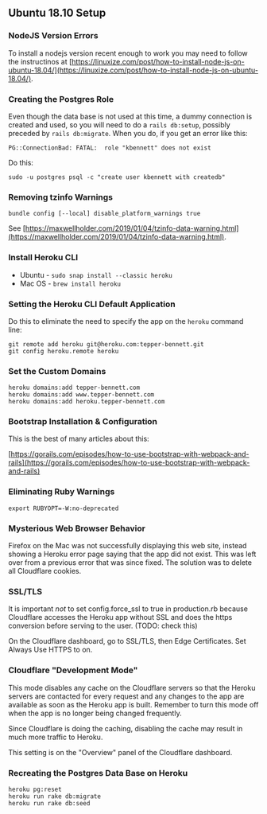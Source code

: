 ## Ubuntu 18.10 Setup

### NodeJS Version Errors

To install a nodejs version recent enough to work you may need to follow the instructinos at [https://linuxize.com/post/how-to-install-node-js-on-ubuntu-18.04/](https://linuxize.com/post/how-to-install-node-js-on-ubuntu-18.04/).


### Creating the Postgres Role

Even though the data base is not used at this time, a dummy connection is created and used, so you will need to do a `rails db:setup`, possibly preceded by `rails db:migrate`. When you do, if you get an error like this:

`PG::ConnectionBad: FATAL:  role "kbennett" does not exist`

Do this:

`sudo -u postgres psql -c "create user kbennett with createdb"`


### Removing tzinfo Warnings

`bundle config [--local] disable_platform_warnings true`

See [https://maxwellholder.com/2019/01/04/tzinfo-data-warning.html](https://maxwellholder.com/2019/01/04/tzinfo-data-warning.html).


### Install Heroku CLI

* Ubuntu - `sudo snap install --classic heroku`
* Mac OS - `brew install heroku`


### Setting the Heroku CLI Default Application

Do this to eliminate the need to specify the app on the `heroku` command line:

```
git remote add heroku git@heroku.com:tepper-bennett.git
git config heroku.remote heroku
```


### Set the Custom Domains

```
heroku domains:add tepper-bennett.com 
heroku domains:add www.tepper-bennett.com
heroku domains:add heroku.tepper-bennett.com
```

### Bootstrap Installation & Configuration

This is the best of many articles about this:

[https://gorails.com/episodes/how-to-use-bootstrap-with-webpack-and-rails](https://gorails.com/episodes/how-to-use-bootstrap-with-webpack-and-rails)


### Eliminating Ruby Warnings

`export RUBYOPT=-W:no-deprecated`


### Mysterious Web Browser Behavior

Firefox on the Mac was not successfully displaying this web site, instead showing a Heroku error page saying that the app did not exist. This was left over from a previous error that was since fixed. The solution was to delete all Cloudflare cookies.


### SSL/TLS

It is important _not_ to set config.force_ssl to true in production.rb because Cloudflare accesses the
Heroku app without SSL and does the https conversion before serving to the user. (TODO: check this)

On the Cloudflare dashboard, go to SSL/TLS, then Edge Certificates. Set Always Use HTTPS to on.


### Cloudflare "Development Mode"

This mode disables any cache on the Cloudflare servers so that the Heroku servers are contacted
for every request and any changes to the app are available as soon as the Heroku app is built.
Remember to turn this mode off when the app is no longer being changed frequently.

Since Cloudflare is doing the caching, disabling the cache may result in much more traffic to Heroku.

This setting is on the "Overview" panel of the Cloudflare dashboard.


### Recreating the Postgres Data Base on Heroku

```
heroku pg:reset
heroku run rake db:migrate
heroku run rake db:seed
```

